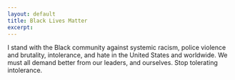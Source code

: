```yaml
---
layout: default
title: Black Lives Matter
excerpt:
---
```


I stand with the Black community against systemic racism, police
violence and brutality, intolerance, and hate in the United States
and worldwide. We must all demand better from our leaders, and
ourselves. Stop tolerating intolerance.
